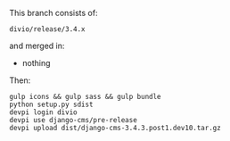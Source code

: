 This branch consists of:


``divio/release/3.4.x``

and merged in:
* nothing


Then:

```
gulp icons && gulp sass && gulp bundle
python setup.py sdist
devpi login divio
devpi use django-cms/pre-release
devpi upload dist/django-cms-3.4.3.post1.dev10.tar.gz
```
